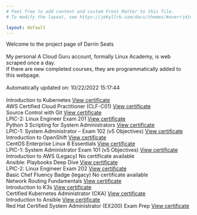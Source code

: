 ```yaml
---
# Feel free to add content and custom Front Matter to this file.
# To modify the layout, see https://jekyllrb.com/docs/themes/#overriding-theme-defaults

layout: default
---
```

<body>
Welcome to the project page of Darrin Seats
<br><br>
My personal A Cloud Guru account, formally Linux Academy, is web scraped once a day.<br>
If there are new completed courses, they are programmatically added to this webpage.<br><br>
Automatically updated on: 10/22/2022 15:17:44<br><br>
Introduction to Kubernetes  <a href="https://verify.acloud.guru/1A98E10A3BD4" rel="noopener noreferrer" target="_blank" class="ViewCertificate__Link-prdf0c-0 htByEW">View certificate</a>
<br>
AWS Certified Cloud Practitioner (CLF-C01)  <a href="https://verify.acloud.guru/DEFEC3D90F35" rel="noopener noreferrer" target="_blank" class="ViewCertificate__Link-prdf0c-0 htByEW">View certificate</a>
<br>
Source Control with Git  <a href="https://verify.acloud.guru/91CAF7DACE3E" rel="noopener noreferrer" target="_blank" class="ViewCertificate__Link-prdf0c-0 htByEW">View certificate</a>
<br>
LPIC-2: Linux Engineer Exam 201  <a href="https://verify.acloud.guru/67B48F03B635" rel="noopener noreferrer" target="_blank" class="ViewCertificate__Link-prdf0c-0 htByEW">View certificate</a>
<br>
Python 3 Scripting for System Administrators  <a href="https://verify.acloud.guru/C8F77B47F5D0" rel="noopener noreferrer" target="_blank" class="ViewCertificate__Link-prdf0c-0 htByEW">View certificate</a>
<br>
LPIC-1: System Administrator – Exam 102 (v5 Objectives)  <a href="https://verify.acloud.guru/52C6ACFA42C6" rel="noopener noreferrer" target="_blank" class="ViewCertificate__Link-prdf0c-0 htByEW">View certificate</a>
<br>
Introduction to OpenShift  <a href="https://verify.acloud.guru/43B2F980301D" rel="noopener noreferrer" target="_blank" class="ViewCertificate__Link-prdf0c-0 htByEW">View certificate</a>
<br>
CentOS Enterprise Linux 8 Essentials  <a href="https://verify.acloud.guru/0E79ADF7E338" rel="noopener noreferrer" target="_blank" class="ViewCertificate__Link-prdf0c-0 htByEW">View certificate</a>
<br>
LPIC-1: System Administrator Exam 101 (v5 Objectives)  <a href="https://verify.acloud.guru/CC5243EF6084" rel="noopener noreferrer" target="_blank" class="ViewCertificate__Link-prdf0c-0 htByEW">View certificate</a>
<br>
Introduction to AWS (Legacy)  No certificate available
<br>
Ansible: Playbooks Deep Dive  <a href="https://verify.acloud.guru/6515EC64700A" rel="noopener noreferrer" target="_blank" class="ViewCertificate__Link-prdf0c-0 htByEW">View certificate</a>
<br>
LPIC-2: Linux Engineer Exam 202  <a href="https://verify.acloud.guru/F2720FB70CC4" rel="noopener noreferrer" target="_blank" class="ViewCertificate__Link-prdf0c-0 htByEW">View certificate</a>
<br>
Basic Chef Fluency Badge (legacy)  No certificate available
<br>
Network Routing Fundamentals  <a href="https://verify.acloud.guru/B2033052BD41" rel="noopener noreferrer" target="_blank" class="ViewCertificate__Link-prdf0c-0 htByEW">View certificate</a>
<br>
Introduction to K3s  <a href="https://verify.acloud.guru/819EB5FD89F2" rel="noopener noreferrer" target="_blank" class="ViewCertificate__Link-prdf0c-0 htByEW">View certificate</a>
<br>
Certified Kubernetes Administrator (CKA)  <a href="https://verify.acloud.guru/0A7CDA3353DA" rel="noopener noreferrer" target="_blank" class="ViewCertificate__Link-prdf0c-0 htByEW">View certificate</a>
<br>
Introduction to Ansible  <a href="https://verify.acloud.guru/EEBC2026E3A7" rel="noopener noreferrer" target="_blank" class="ViewCertificate__Link-prdf0c-0 htByEW">View certificate</a>
<br>
Red Hat Certified System Administrator (EX200) Exam Prep  <a href="https://verify.acloud.guru/7658B25096BF" rel="noopener noreferrer" target="_blank" class="ViewCertificate__Link-prdf0c-0 htByEW">View certificate</a>
<br>
</body>
